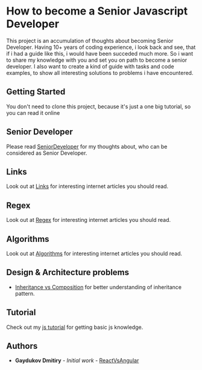 # How to become a Senior Javascript Developer

This project is an accumulation of thoughts about becoming Senior Developer.
Having 10+ years of coding experience, i look back and see, that if i had a guide like this, i would have been succeded much more.
So i want to share my knowledge with you and set you on path to become a senior developer.
I also want to create a kind of guide with tasks and code examples, to show all interesting solutions to problems i have encountered.

## Getting Started

You don't need to clone this project, because it's just a one big tutorial, so you can read it online

## Senior Developer

Please read [SeniorDeveloper](https://github.com/dgaydukov/how-to-become-a-senior-js-developer/blob/master/SeniorDeveloper.md) for my thoughts about, who can be considered as Senior Developer.

## Links

Look out at [Links](https://github.com/dgaydukov/how-to-become-a-senior-js-developer/blob/master/links.md) for interesting internet articles you should read.

## Regex

Look out at [Regex](https://github.com/dgaydukov/how-to-become-a-senior-js-developer/blob/master/regex/README.md) for interesting internet articles you should read.

## Algorithms

Look out at [Algorithms](https://github.com/dgaydukov/how-to-become-a-senior-js-developer/blob/master/algorithm/README.md) for interesting internet articles you should read.

## Design & Architecture problems

* [Inheritance vs Composition](https://github.com/dgaydukov/how-to-become-a-senior-js-developer/blob/master/design/inheritance-vs-composition.md) for better understanding of inheritance pattern.

## Tutorial

Check out my [js tutorial](https://github.com/dgaydukov/how-to-become-a-senior-js-developer/blob/master/js-tutorial.md) for getting basic js knowledge.

## Authors

* **Gaydukov Dmitiry** - *Initial work* - [ReactVsAngular](https://github.com/dgaydukov/react-vs-angular)
